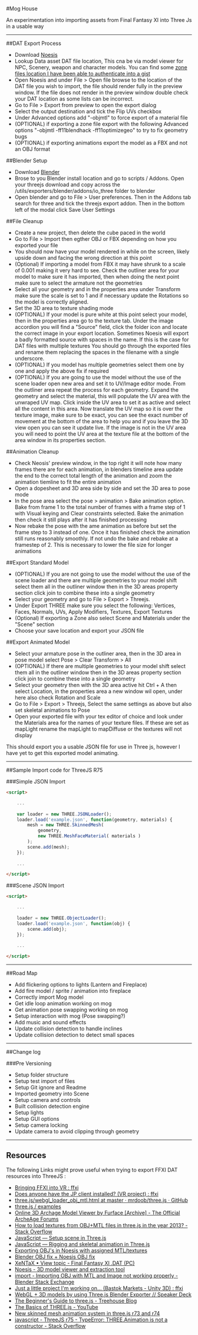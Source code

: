 #Mog House

An experimentation into importing assets from Final Fantasy XI into Three Js in a usable way

----

##DAT Export Process

 * Download [Noesis](http://www.richwhitehouse.com/index.php?content=inc_projects.php#prjmp91)
 * Lookup Data asset DAT file location, This cna be via model viewer for NPC, Scenery, weapon and character models. You can find some [zone files location I have  been able to authenticate into a gist](https://gist.github.com/Codecomp/00a75f8a65f045bc24057a7726c4251f)
 * Open Noesis and under File > Open file browse to the location of the DAT file you wish to import, the file should render fully in the preview window. If the file does not render in the preview window double check your DAT location as some lists can be incorrect.
 * Go to File > Export from preview to open the export dialog
 * Select the output destination and tick the Flip UVs checkbox
 * Under Advanced options add "-objmtl" to force export of a material file
 * (OPTIONAL) if exporting a zone file export with the following Advanced options "-objmtl -ff11blendhack -ff11optimizegeo" to try to fix geometry bugs
 * (OPTIONAL) if exporting animations export the model as a FBX and not an OBJ format
 
##Blender Setup
 
 * Download [Blender](https://www.blender.org/)
 * Brose to you Blender install location and go to scripts / Addons. Open your threejs download and copy across the /utils/exporters/blender/addons/io_three folder to blender
 * Open blender and go to File > User preferences. Then in the Addons tab search for three and tick the threejs export addon. Then in the bottom left of the modal click Save User Settings
 
##File Cleanup

 * Create a new project, then delete the cube paced in the world
 * Go to File > Import then egther OBJ or FBX depending on how you exported your file
 * You should now have your model rendered in while on the screen, likely upside down and facing the wrong direction at this point
 * (Optional) If importing a model from FBX it may have shrunk to a scale of 0.001 making it very hard to see. Check the outliner area for your model to make sure it has imported, then when doing the next point make sure to select the armature not the geometries
 * Select all your geometry and in the properties area under Transform make sure the scale is set to 1 and if necessary update the Rotations so the model is correctly aligned.
 * Set the 3D area to texture shading mode
 * (OPTIONAL) If your model is pure white at this point select your model, then in the properties area go to the texture tab. Under the image accordion you will find a "Source" field, click the folder icon and locate the correct image in your export location. Sometimes Noesis will export a badly formatted source with spaces in the name. If this is the case for DAT files with multiple textures You should go through the exported files and rename them replacing the spaces in the filename with a single underscore.
 * (OPTIONAL) If you model has multiple geometries select them one by one and apply the above fix if required
 * (OPTIONAL) If you are going to use the model without the use of the scene loader open new area and set it to UV/Image editor mode. From the outliner area repeat the process for each geometry. Expand the geometry and select the material, this will populate the UV area with the unwraped UV map. Click inside the UV area to set it as active and select all the content in this area. Now translate the UV map so it is over the texture image, make sure to be exact, you can see the exact number of movement at the bottom of the area to help you and if you leave the 3D view open you can see it update live. If the image is not in the UV area you will need to point the UV area at the texture file at the bottom of the area window in its properties section.

##Animation Cleanup

 * Check Neosis' preview window, in the top right it will note how many frames there are for each animation, in blenders timeline area update the end to the correct total length of the animation and zoom the animation tiemline to fit the entire animation
 * Open a dopesheet and 3D area side by side and set the 3D area to pose mode
 * In the pose area select the pose > animation > Bake animation option. Bake from frame 1 to the total number of frames with a frame step of 1 with Visual keying and Clear constraints selected. Bake the animation then check it still plays after it has finished processing
 * Now rebake the pose with the ame animation as before but set the frame step to 3 instead of one. Once it has finished check the animation still runs reasonably smoothly. If not undo the bake and rebake at a framestep of 2. This is necessary to lower the file size for longer animations

##Export Standard Model

 * (OPTIONAL) If you are not going to use the model without the use of the scene loader and there are multiple geometries to your model shift select them all in the outliner window then in the 3D areas property section click join to combine these into a single geometry
 * Select your geometry and go to File > Export > Threejs.
 * Under Export THREE make sure you select the following: Vertices, Faces, Normals, UVs, Apply Modifiers, Textures, Export Textures
 * (Optional) If exporting a Zone also select Scene and Materials under the "Scene" section
 * Choose your save location and export your JSON file

##Export Animated Model

 * Select your armature pose in the outliner area, then in the 3D area in pose model select Pose > Clear Transform > All
 * (OPTIONAL) If there are multiple geometries to your model shift select them all in the outliner window then in the 3D areas property section click join to combine these into a single geometry
 * Select your geometry then with the 3D area active hit Ctrl + A then select Location, in the properties area  a new window wil open, under here also check Rotation and Scale
 * Go to File > Export > Threejs, Select the same settings as above but also set skeletal animations to Pose
 * Open your exported file with your tex editor of choice and look under the Materials area for the names of your texture files. If these are set as mapLight rename the mapLight to mapDiffuse or the textures will not display
 
 This should export you a usable JSON file for use in Three js, however I have yet to get this exported model animating.

----

##Sample Import code for ThreeJS R75

###Simple JSON Import

```html
<script>

	...
	
	var loader = new THREE.JSONLoader();
	loader.load('example.json', function(geometry, materials) {
		mesh = new THREE.SkinnedMesh(
			geometry,
			new THREE.MeshFaceMaterial( materials )
		);
		scene.add(mesh);
	});
	
	...

</script>
```

###Scene JSON Import

```html
<script>

	...
	
	loader = new THREE.ObjectLoader();
	loader.load('example.json', function(obj) {
		scene.add(obj);
	});
	
	...

</script>
```

----

##Road Map
 * Add flickering options to lights (Lantern and Fireplace)
 * Add fire model / sprite / animation into fireplace
 * Correctly import Mog model
 * Get idle loop animation working on mog
 * Get animation pose swapping working on mog
 * Setup interaction with mog (Pose swapping?)
 * Add music and sound effects
 * Update collision detection to handle inclines
 * Update collision detection to detect small spaces

----

##Change log

###Pre Versioning
 * Setup folder structure
 * Setup test import of files
 * Setup Git ignore and Readme
 * Imported geometry into Scene
 * Setup camera and controls
 * Built collision detection engine
 * Setup lights
 * Setup GUI options
 * Setup camera locking
 * Update camera to avoid clipping through geometry

----

## Resources

The following Links might prove useful when trying to export FFXI DAT resources into ThreeJS :
 
 * [Bringing FFXI into VR : ffxi](https://www.reddit.com/r/ffxi/comments/4e6uia/bringing_ffxi_into_vr/)
 * [Does anyone have the JP client installed? (VR project) : ffxi](https://www.reddit.com/r/ffxi/comments/4bznnc/does_anyone_have_the_jp_client_installed_vr/)
 * [three.js/webgl_loader_obj_mtl.html at master · mrdoob/three.js · GitHub](https://github.com/mrdoob/three.js/blob/master/examples/webgl_loader_obj_mtl.html)
 * [three.js / examples](http://threejs.org/examples/#webgl_loader_obj_mtl)
 * [Online 3D Archage Model Viewer by Furface [Archive] - The Official ArcheAge Forums](http://forums.archeagegame.com/archive/index.php/t-163418.html?s=c4ecea7c1d27aa88a69e8e53313df5c4)
 * [How to load textures from OBJ+MTL files in three.js in the year 2013? - Stack Overflow](http://stackoverflow.com/questions/17712857/how-to-load-textures-from-objmtl-files-in-three-js-in-the-year-2013)
 * [JavaScript — Setup scene in Three.js](http://blog.romanliutikov.com/post/58322336872/setup-scene-in-threejs)
 * [JavaScript — Rigging and skeletal animation in Three.js](http://blog.romanliutikov.com/post/60461559240/rigging-and-skeletal-animation-in-threejs)
 * [Exporting OBJ's in Noesis with assigned MTL/textures](https://facepunch.com/showthread.php?t=1337824)
 * [Blender OBJ fix + Noesis OBJ fix](http://www.vg-resource.com/thread-19706.html#)
 * [XeNTaX • View topic - Final Fantasy XI .DAT (PC)](http://forum.xentax.com/viewtopic.php?f=16&t=8347)
 * [Noesis - 3D model viewer and extraction tool](https://www.bluegartr.com/threads/127278-Noesis-3D-model-viewer-and-extraction-tool)
 * [import - Importing OBJ with MTL and Image not working properly - Blender Stack Exchange](http://blender.stackexchange.com/questions/24020/importing-obj-with-mtl-and-image-not-working-properly)
 * [Just a little project I'm working on... (Bastok Markets - Unity 3D) : ffxi](https://www.reddit.com/r/ffxi/comments/4eki4h/just_a_little_project_im_working_on_bastok/)
 * [WebGL + 3D models by using Three.js Blender Exporter // Speaker Deck](https://speakerdeck.com/yomotsu/webgl-plus-3d-models-by-using-three-dot-js-blender-exporter)
 * [The Beginner's Guide to three.js - Treehouse Blog](http://blog.teamtreehouse.com/the-beginners-guide-to-three-js)
 * [The Basics of THREE.js - YouTube](https://www.youtube.com/playlist?list=PLOGomoq5sDLutXOHLlESKG2j9CCnCwVqg)
 * [New skinned mesh animation system in three.js r73 and r74](http://yomotsu.net/blog/2015/10/31/three-r73-anim.html)
 * [javascript - ThreeJS r75 - TypeError: THREE.Animation is not a constructor - Stack Overflow](http://stackoverflow.com/questions/36355709/threejs-r75-typeerror-three-animation-is-not-a-constructor/36359811)